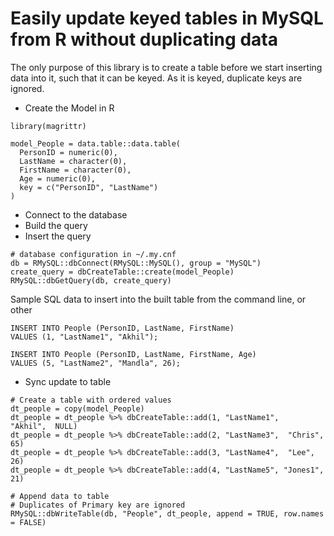 # Easily update keyed tables in MySQL from R without duplicating data

The only purpose of this library is to create a table before we start inserting data into it, such that it can be keyed.  As it is keyed, duplicate keys are ignored.

 - Create the Model in R
```
library(magrittr)

model_People = data.table::data.table(
  PersonID = numeric(0),
  LastName = character(0),
  FirstName = character(0),
  Age = numeric(0),
  key = c("PersonID", "LastName")
)
```
 - Connect to the database
 - Build the query
 - Insert the query

```
# database configuration in ~/.my.cnf
db = RMySQL::dbConnect(RMySQL::MySQL(), group = "MySQL")
create_query = dbCreateTable::create(model_People)
RMySQL::dbGetQuery(db, create_query)
```
Sample SQL data to insert into the built table from the command line, or other
```
INSERT INTO People (PersonID, LastName, FirstName)
VALUES (1, "LastName1", "Akhil");

INSERT INTO People (PersonID, LastName, FirstName, Age)
VALUES (5, "LastName2", "Mandla", 26);
```

 - Sync update to table
```
# Create a table with ordered values
dt_people = copy(model_People)
dt_people = dt_people %>% dbCreateTable::add(1, "LastName1",    "Akhil",  NULL)
dt_people = dt_people %>% dbCreateTable::add(2, "LastName3",  "Chris",  65)
dt_people = dt_people %>% dbCreateTable::add(3, "LastName4",  "Lee",    26)
dt_people = dt_people %>% dbCreateTable::add(4, "LastName5", "Jones1", 21)

# Append data to table
# Duplicates of Primary key are ignored
RMySQL::dbWriteTable(db, "People", dt_people, append = TRUE, row.names = FALSE)
```
